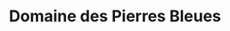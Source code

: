 ---
title: "Domaine des Pierres Bleues"
url: /villerouge-termenes/domaine-des-pierres-bleues/
shop: Wein
---